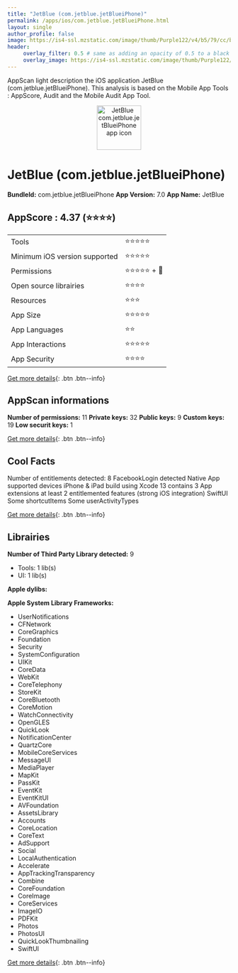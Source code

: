 ```yaml
---
title: "JetBlue (com.jetblue.jetBlueiPhone)"
permalink: /apps/ios/com.jetblue.jetBlueiPhone.html
layout: single
author_profile: false
image: https://is4-ssl.mzstatic.com/image/thumb/Purple122/v4/b5/79/cc/b579cc7d-1bd4-7e5e-fa7c-90552992d9dc/AppIcon-0-1x_U007emarketing-0-10-0-85-220.png/512x512bb.jpg
header: 
     overlay_filter: 0.5 # same as adding an opacity of 0.5 to a black background
     overlay_image: https://is4-ssl.mzstatic.com/image/thumb/Purple122/v4/b5/79/cc/b579cc7d-1bd4-7e5e-fa7c-90552992d9dc/AppIcon-0-1x_U007emarketing-0-10-0-85-220.png/512x512bb.jpg
---
```

AppScan light description the iOS application JetBlue (com.jetblue.jetBlueiPhone). This analysis is based on the Mobile App Tools : AppScore, Audit and the Mobile Audit App Tool.

  
  
<div style="text-align: center;"><img src="https://is4-ssl.mzstatic.com/image/thumb/Purple122/v4/b5/79/cc/b579cc7d-1bd4-7e5e-fa7c-90552992d9dc/AppIcon-0-1x_U007emarketing-0-10-0-85-220.png/512x512bb.jpg" width="100" height="100" alt="JetBlue com.jetblue.jetBlueiPhone app icon"></div>  
  
# JetBlue (com.jetblue.jetBlueiPhone)

**BundleId:** com.jetblue.jetBlueiPhone
**App Version:** 7.0
**App Name:** JetBlue


## AppScore : 4.37 (⭐️⭐️⭐️⭐️) 

<table>
<tr><td> Tools </td><td> ⭐️⭐️⭐️⭐️⭐️ </td></tr>
<tr><td> Minimum iOS version supported </td><td> ⭐️⭐️⭐️⭐️⭐️ </td></tr>
<tr><td> Permissions </td><td> ⭐️⭐️⭐️⭐️⭐️ + 🌟 </td></tr>
<tr><td> Open source librairies </td><td> ⭐️⭐️⭐️⭐️ </td></tr>
<tr><td> Resources </td><td> ⭐️⭐️⭐️ </td></tr>
<tr><td> App Size </td><td> ⭐️⭐️⭐️⭐️⭐️ </td></tr>
<tr><td> App Languages </td><td> ⭐️⭐️ </td></tr>
<tr><td> App Interactions </td><td> ⭐️⭐️⭐️⭐️⭐️ </td></tr>
<tr><td> App Security </td><td> ⭐️⭐️⭐️⭐️ </td></tr>
</table>

[Get more details](/pricing.html){: .btn .btn--info}  
  
## AppScan informations 

**Number of permissions:** 11
**Private keys:** 32
**Public keys:** 9
**Custom keys:** 19
**Low securit keys:** 1
  
[Get more details](/pricing.html){: .btn .btn--info}

## Cool Facts

Number of entitlements detected: 8
FacebookLogin detected
Native App
supported devices iPhone & iPad
build using Xcode 13
contains 3 App extensions
at least 2 entitlemented features (strong iOS integration)
SwiftUI
Some shortcutItems 
Some userActivityTypes
  
[Get more details](/pricing.html){: .btn .btn--info}

## Librairies 
**Number of Third Party Library detected:** 9
- Tools: 1 lib(s)
- UI: 1 lib(s)

**Apple dylibs:**


**Apple System Library Frameworks:**
- UserNotifications
- CFNetwork
- CoreGraphics
- Foundation
- Security
- SystemConfiguration
- UIKit
- CoreData
- WebKit
- CoreTelephony
- StoreKit
- CoreBluetooth
- CoreMotion
- WatchConnectivity
- OpenGLES
- QuickLook
- NotificationCenter
- QuartzCore
- MobileCoreServices
- MessageUI
- MediaPlayer
- MapKit
- PassKit
- EventKit
- EventKitUI
- AVFoundation
- AssetsLibrary
- Accounts
- CoreLocation
- CoreText
- AdSupport
- Social
- LocalAuthentication
- Accelerate
- AppTrackingTransparency
- Combine
- CoreFoundation
- CoreImage
- CoreServices
- ImageIO
- PDFKit
- Photos
- PhotosUI
- QuickLookThumbnailing
- SwiftUI


  
[Get more details](/pricing.html){: .btn .btn--info}

